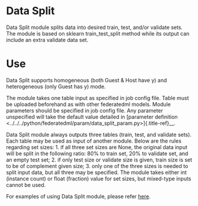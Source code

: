 Data Split
==========

Data Split module splits data into desired train, test, and/or validate
sets. The module is based on sklearn train\_test\_split method while its
output can include an extra validate data set.

Use
===

Data Split supports homogeneous (both Guest & Host have y) and
heterogeneous (only Guest has y) mode.

The module takes one table input as specified in job config file. Table
must be uploaded beforehand as with other federatedml models. Module
parameters should be specified in job config file. Any parameter
unspecified will take the default value detailed in [parameter
definition
\<../../../python/federatedml/param/data\_split\_param.py\>]{.title-ref}\_\_.

Data Split module always outputs three tables (train, test, and validate
sets). Each table may be used as input of another module. Below are the
rules regarding set sizes: 1. if all three set sizes are None, the
original data input will be split in the following ratio: 80% to train
set, 20% to validate set, and an empty test set; 2. if only test size or
validate size is given, train size is set to be of complement given
size; 3. only one of the three sizes is needed to split input data, but
all three may be specified. The module takes either int (instance count)
or float (fraction) value for set sizes, but mixed-type inputs cannot be
used.

For examples of using Data Split module, please refer
[here](../../../examples/pipeline/data_split).
